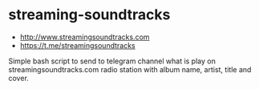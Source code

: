 # streaming-soundtracks
 - http://www.streamingsoundtracks.com
 - https://t.me/streamingsoundtracks

Simple bash script to send to telegram channel what is play on streamingsoundtracks.com radio station with album name, artist, title and cover.
